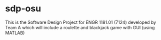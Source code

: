 # sdp-osu

This is the Software Design Project for ENGR 1181.01 (7124) developed by Team A which will include a roulette and blackjack game with GUI (using MATLAB)
